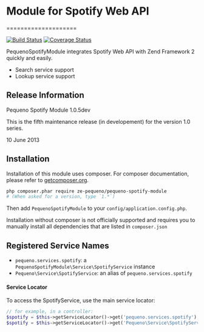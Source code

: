 # Module for Spotify Web API
====================

[![Build Status](https://travis-ci.org/ze-pequeno/pequeno-spotify-module.png?branch=master)](https://travis-ci.org/ze-pequeno/pequeno-spotify-module) [![Coverage Status](https://coveralls.io/repos/ze-pequeno/pequeno-spotify-module/badge.png?branch=master)](https://coveralls.io/r/ze-pequeno/pequeno-spotify-module?branch=master)

PequenoSpotifyModule integrates Spotify Web API with Zend Framework 2 quickly and easily.

  - Search service support
  - Lookup service support

## Release Information

Pequeno Spotify Module 1.0.5dev

This is the fifth maintenance release (in developement) for the version 1.0 series.

10 June 2013

## Installation

Installation of this module uses composer. For composer documentation, please refer to
[getcomposer.org](http://getcomposer.org/).

```sh
php composer.phar require ze-pequeno/pequeno-spotify-module
# (When asked for a version, type `1.*`)
```

Then add `PequenoSpotifyModule` to your `config/application.config.php`.

Installation without composer is not officially supported and requires you to manually install all dependencies
that are listed in `composer.json`

## Registered Service Names

 * `pequeno.services.spotify`: a `PequenoSpotifyModule\Service\SpotifyService` instance
 * `Pequeno\Service\SpotifyService`: an alias of `pequeno.services.spotify`

#### Service Locator
To access the SpotifyService, use the main service locator:

```php
// for example, in a controller:
$spotify = $this->getServiceLocator()->get('pequeno.services.spotify');
$spotify = $this->getServiceLocator()->get('Pequeno\Service\SpotifyService');
```
